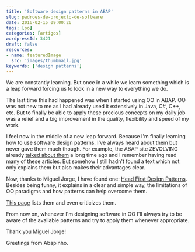 ```yaml
---
title: 'Software design patterns in ABAP'
slug: padroes-de-projecto-de-software
date: 2016-02-15 09:00:26
tags: [oo]
categories: [artigos]
wordpressId: 3421
draft: false
resources:
- name: featuredImage
  src: 'images/thumbnail.jpg'
keywords: ['design patterns']
---
```

We are constantly learning. But once in a while we learn something which is a leap forward forcing us to look in a new way to everything we do.

The last time this had happened was when I started using OO in ABAP. OO was not new to me as I had already used it extensively in Java, C#, C++, etc. But to finally be able to apply these precious concepts on my daily job was a relief and a big improvement in the quality, flexibility and speed of my work.

I feel now in the middle of a new leap forward. Because I'm finally learning how to use software design patterns. I've always heard about them but never gave them much though. For example, the ABAP site ZEVOLVING already [talked about them][1] a long time ago and I remember having read many of these articles. But somehow I still hadn't found a text which not only explains them but also makes their advantages clear.

Now, thanks to Miguel Jorge, I have found one: [Head First Design Patterns][2]. Besides being funny, it explains in a clear and simple way, the limitations of OO paradigms and how patterns can help overcome them.

[This page][3] lists them and even criticizes them.

From now on, whenever I'm designing software in OO I'll always try to be aware of the available patterns and try to apply them whenever appropriate.

Thank you Miguel Jorge!

Greetings from Abapinho.

   [1]: https://zevolving.com/category/abapobjects/oo-design-patterns/
   [2]: https://www.oreilly.com/library/view/head-first-design/9781492077992/
   [3]: https://sourcemaking.com/design_patterns
